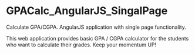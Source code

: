 # GPACalc_AngularJS_SingalPage
Calculate GPA/CGPA. AngularJS application with single page functionality.

This web application provides basic GPA / CGPA calculator for the students who want to calculate their grades.
Keep your momentum UP!
